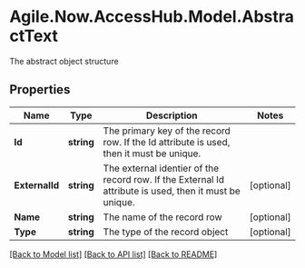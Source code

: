 # Agile.Now.AccessHub.Model.AbstractText
The abstract object structure

## Properties

Name | Type | Description | Notes
------------ | ------------- | ------------- | -------------
**Id** | **string** | The primary key of the record row. If the Id attribute is used, then it must be unique. | 
**ExternalId** | **string** | The external identier of the record row. If the External Id attribute is used, then it must be unique. | [optional] 
**Name** | **string** | The name of the record row | [optional] 
**Type** | **string** | The type of the record object | [optional] 

[[Back to Model list]](../../README.md#documentation-for-models) [[Back to API list]](../../README.md#documentation-for-api-endpoints) [[Back to README]](../../README.md)

